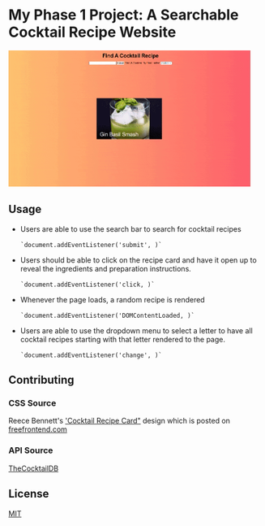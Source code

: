 # My Phase 1 Project: A Searchable Cocktail Recipe Website  

![](https://github.com/an0289/my-phase-1-project/blob/main/website%20gif.gif)

## Usage

- Users are able to use the search bar to search for cocktail recipes

      `document.addEventListener('submit', )`

- Users should be able to click on the recipe card and have it open up to reveal the ingredients and preparation instructions.

      `document.addEventListener('click, )`

- Whenever the page loads, a random recipe is rendered

      `document.addEventListener('DOMContentLoaded, )`

- Users are able to use the dropdown menu to select a letter to have all cocktail recipes starting with that letter rendered to the page.

      `document.addEventListener('change', )`

## Contributing
### CSS Source 
Reece Bennett's ['Cocktail Recipe Card"](https://codepen.io/reece-bennett/pen/bqmaWy) design which is posted on [freefrontend.com](https://freefrontend.com/css-recipe-cards/)
### API Source
[TheCocktailDB](https://www.thecocktaildb.com/api.php) 

## License
[MIT](https://choosealicense.com/licenses/mit/)